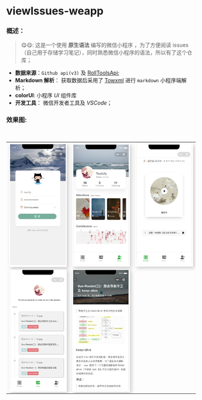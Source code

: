 # viewIssues-weapp

### 概述：
> 😋😋: 这是一个使用 **原生语法** 编写的微信小程序 ，为了方便阅读 issues （自己用于存储学习笔记），同时熟悉微信小程序的语法，所以有了这个仓库；



- **数据来源**：`Github api(v3)` 及 [RollToolsApi](https://github.com/mzcretin/rolltoolsapi);
- **Markdown 解析**： 获取数据后采用了 [Towxml](https://github.com/sbfkcel/towxml) 进行 `markdown` 小程序端解析；
- **colorUI**: 小程序 _UI_ 组件库
- **开发工具**： 微信开发者工具及 _VSCode_；



### 效果图:

<table style='border:none;'>
    <tr>
        <td><center style='box-shadow: 4px 4px 10px rgba(0, 0, 0, 0.2);padding: 2%'><img src="https://raw.githubusercontent.com/Toxicfy/viewIssues-weapp/master/images/screenshot/screenshot-1.png"></center></td>
        <td><center style='box-shadow: 4px 4px 10px rgba(0, 0, 0, 0.2);padding: 2%'><img src="https://raw.githubusercontent.com/Toxicfy/viewIssues-weapp/master/images/screenshot/screenshot-4.png"></center></td>
        <td><center style='box-shadow: 4px 4px 10px rgba(0, 0, 0, 0.2);padding: 2%'><img src="https://raw.githubusercontent.com/Toxicfy/viewIssues-weapp/master/images/screenshot/screenshot-3.png"></center></td>
    </tr>
    <br/>
    <tr>
        <td><center style='box-shadow: 4px 4px 10px rgba(0, 0, 0, 0.2);padding: 2%'><img src="https://raw.githubusercontent.com/Toxicfy/viewIssues-weapp/master/images/screenshot/screenshot-2.png"></center></td>
        <td><center style='box-shadow: 4px 4px 10px rgba(0, 0, 0, 0.2);padding: 2%'><img src="https://raw.githubusercontent.com/Toxicfy/viewIssues-weapp/master/images/screenshot/screenshot-5.png"></center> </td>
    </tr>
</table>

